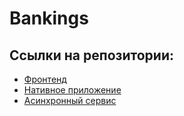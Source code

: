 # Bankings

## Ссылки на репозитории:
- [Фронтенд](https://github.com/R3al1ty1/Bankings-frontend)
- [Нативное приложение](https://github.com/R3al1ty1/Bankings-native)
- [Асинхронный сервис](https://github.com/R3al1ty1/Bankings-async-service)

